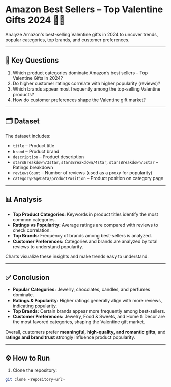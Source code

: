 # Amazon Best Sellers – Top Valentine Gifts 2024 🎯💘

Analyze Amazon's best-selling Valentine gifts in 2024 to uncover trends, popular categories, top brands, and customer preferences.

---

## 🔑 Key Questions

1. Which product categories dominate Amazon’s best sellers – Top Valentine Gifts in 2024?  
2. Do higher customer ratings correlate with higher popularity (reviews)?  
3. Which brands appear most frequently among the top-selling Valentine products?  
4. How do customer preferences shape the Valentine gift market?

---

## 🗂 Dataset

The dataset includes:

- `title` – Product title  
- `brand` – Product brand  
- `description` – Product description  
- `starsBreakdown/3star`, `starsBreakdown/4star`, `starsBreakdown/5star` – Ratings breakdown  
- `reviewsCount` – Number of reviews (used as a proxy for popularity)  
- `categoryPageData/productPosition` – Product position on category page  

---

## 📊 Analysis

- **Top Product Categories:** Keywords in product titles identify the most common categories.  
- **Ratings vs Popularity:** Average ratings are compared with reviews to check correlation.  
- **Top Brands:** Frequency of brands among best-sellers is analyzed.  
- **Customer Preferences:** Categories and brands are analyzed by total reviews to understand popularity.

Charts visualize these insights and make trends easy to understand.

---

## ✅ Conclusion

- **Popular Categories:** Jewelry, chocolates, candles, and perfumes dominate.  
- **Ratings & Popularity:** Higher ratings generally align with more reviews, indicating popularity.  
- **Top Brands:** Certain brands appear more frequently among best-sellers.  
- **Customer Preferences:** Jewelry, Food & Sweets, and Home & Decor are the most favored categories, shaping the Valentine gift market.

Overall, customers prefer **meaningful, high-quality, and romantic gifts**, and **ratings and brand trust** strongly influence product popularity.

---

## ⚙️ How to Run

1. Clone the repository:  
```bash
git clone <repository-url>
